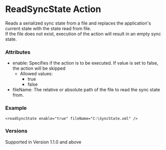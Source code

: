 ReadSyncState Action
====================
Reads a serialized sync state from a file and replaces the application's current
state with the state read from file.  
If the file does not exist, execution of the action will result in an empty sync
state.


### Attributes
- enable: Specifies if the action is to be executed. If value is set to false,
  the action will be skipped
	- Allowed values:
		- true
		- false
- fileName: The relative or absolute path of the file to read the sync state
  from.


### Example
	<readSyncState enable="true" fileName="C:\SyncState.xml" />


### Versions
Supported in Version 1.1.0 and above

